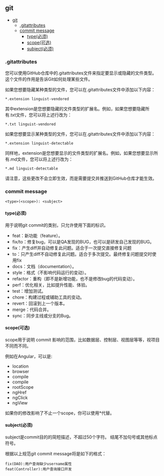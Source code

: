 ## git

<!-- TOC -->
  * [git](#git)
    * [.gitattributes](#gitattributes)
    * [commit message](#commit-message)
      * [type(必须)](#type--必须-)
      * [scope(可选)](#scope--可选-)
      * [subject(必须)](#subject--必须-)
<!-- TOC -->

### .gitattributes

您可以使用GitHub仓库中的.gitattributes文件来指定要显示或隐藏的文件类型。这个文件的作用是告诉Git如何处理某些文件。

如果您想要隐藏某种类型的文件，您可以在.gitattributes文件中添加以下内容：

`*.extension linguist-vendored`

其中extension是您想要隐藏的文件类型的扩展名。例如，如果您想要隐藏所有.txt文件，您可以将上述行改为：

`*.txt linguist-vendored`

如果您想要显示某种类型的文件，您可以在.gitattributes文件中添加以下内容：

`*.extension linguist-detectable`

同样地，extension是您想要显示的文件类型的扩展名。例如，如果您想要显示所有.md文件，您可以将上述行改为：

`*.md linguist-detectable`

请注意，这些更改不会立即生效，而是需要提交并推送到GitHub仓库才能生效。

### commit message

```
<type>(<scope>): <subject>
```

#### type(必须)

用于说明git commit的类别，只允许使用下面的标识。

* feat：新功能（feature）。
* fix/to：修复bug，可以是QA发现的BUG，也可以是研发自己发现的BUG。
* fix：产生diff并自动修复此问题。适合于一次提交直接修复问题
* to：只产生diff不自动修复此问题。适合于多次提交。最终修复问题提交时使用fix
* docs：文档（documentation）。
* style：格式（不影响代码运行的变动）。
* refactor：重构（即不是新增功能，也不是修改bug的代码变动）。
* perf：优化相关，比如提升性能、体验。
* test：增加测试。
* chore：构建过程或辅助工具的变动。
* revert：回滚到上一个版本。
* merge：代码合并。
* sync：同步主线或分支的Bug。

#### scope(可选)

scope用于说明 commit 影响的范围，比如数据层、控制层、视图层等等，视项目不同而不同。

例如在Angular，可以是:

* location
* browser
* compile
* compile
* rootScope
* ngHref
* ngClick
* ngView

如果你的修改影响了不止一个scope，你可以使用*代替。

#### subject(必须)

subject是commit目的的简短描述，不超过50个字符。
结尾不加句号或其他标点符号。

根据以上规范git commit message将是如下的格式：

```
fix(DAO):用户查询缺少username属性
feat(Controller):用户查询接口开发
```